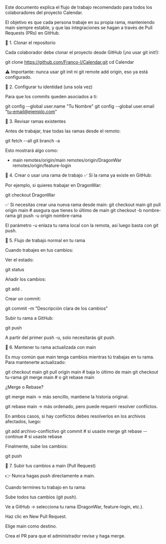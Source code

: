 
Este documento explica el flujo de trabajo recomendado para todos los colaboradores del proyecto Calendar.

El objetivo es que cada persona trabaje en su propia rama, manteniendo main siempre estable, y que las integraciones se hagan a través de Pull Requests (PRs) en GitHub.







🔹 1. Clonar el repositorio

Cada colaborador debe clonar el proyecto desde GitHub (¡no usar git init!):

git clone https://github.com/Franco-I/Calendar.git
cd Calendar


⚠️ Importante: nunca usar git init ni git remote add origin, eso ya está configurado.






🔹 2. Configurar tu identidad (una sola vez)

Para que los commits queden asociados a ti:

git config --global user.name "Tu Nombre"
git config --global user.email "tu-email@ejemplo.com"







🔹 3. Revisar ramas existentes

Antes de trabajar, trae todas las ramas desde el remoto:

git fetch --all
git branch -a


Esto mostrará algo como:

* main
  remotes/origin/main
  remotes/origin/DragonWar
  remotes/origin/feature-login





🔹 4. Crear o usar una rama de trabajo
✅ Si la rama ya existe en GitHub:

Por ejemplo, si quieres trabajar en DragonWar:

git checkout DragonWar

✅ Si necesitas crear una nueva rama desde main:
git checkout main
git pull origin main   # asegura que tienes lo último de main
git checkout -b nombre-rama
git push -u origin nombre-rama


El parámetro -u enlaza tu rama local con la remota, así luego basta con git push.





🔹 5. Flujo de trabajo normal en tu rama

Cuando trabajes en tus cambios:

Ver el estado:

git status


Añadir los cambios:

git add .


Crear un commit:

git commit -m "Descripción clara de los cambios"


Subir tu rama a GitHub:

git push


A partir del primer push -u, solo necesitarás git push.








🔹 6. Mantener tu rama actualizada con main

Es muy común que main tenga cambios mientras tú trabajas en tu rama.
Para mantenerte actualizado:

git checkout main
git pull origin main       # baja lo último de main
git checkout tu-rama
git merge main             # o git rebase main

¿Merge o Rebase?

git merge main → más sencillo, mantiene la historia original.

git rebase main → más ordenado, pero puede requerir resolver conflictos.

En ambos casos, si hay conflictos debes resolverlos en los archivos afectados, luego:

git add archivo-conflictivo
git commit        # si usaste merge
git rebase --continue  # si usaste rebase


Finalmente, sube los cambios:

git push






🔹 7. Subir tus cambios a main (Pull Request)

👉 Nunca hagas push directamente a main.

Cuando termines tu trabajo en tu rama:

Sube todos tus cambios (git push).

Ve a GitHub → selecciona tu rama (DragonWar, feature-login, etc.).

Haz clic en New Pull Request.

Elige main como destino.

Crea el PR para que el administrador revise y haga merge.




